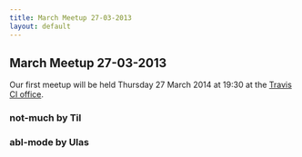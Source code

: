 ```yaml
---
title: March Meetup 27-03-2013
layout: default
---
```


## March Meetup 27-03-2013

Our first meetup will be held Thursday 27 March 2014 at 19:30 at the [Travis CI office](https://gist.github.com/svenfuchs/5364262).

### not-much by Til

<script src="https://gist.github.com/til/9724904.js"></script>

### abl-mode by Ulas

<script src="https://gist.github.com/afroisalreadyinu/9755414.js"></script>